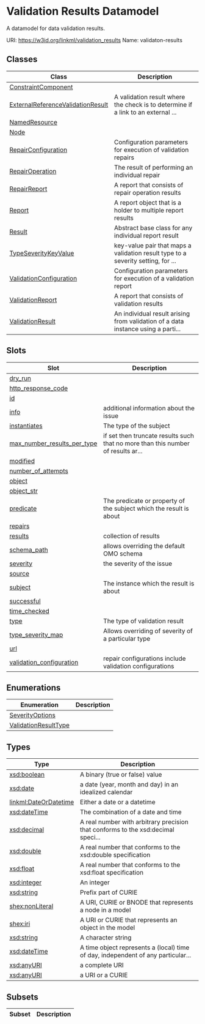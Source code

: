 # Validation Results Datamodel

A datamodel for data validation results.

URI: https://w3id.org/linkml/validation_results
Name: validaton-results



## Classes

| Class | Description |
| --- | --- |
| [ConstraintComponent](ConstraintComponent.md) |  |
| [ExternalReferenceValidationResult](ExternalReferenceValidationResult.md) | A validation result where the check is to determine if a link to an external ... |
| [NamedResource](NamedResource.md) |  |
| [Node](Node.md) |  |
| [RepairConfiguration](RepairConfiguration.md) | Configuration parameters for execution of validation repairs |
| [RepairOperation](RepairOperation.md) | The result of performing an individual repair |
| [RepairReport](RepairReport.md) | A report that consists of repair operation results |
| [Report](Report.md) | A report object that is a holder to multiple report results |
| [Result](Result.md) | Abstract base class for any individual report result |
| [TypeSeverityKeyValue](TypeSeverityKeyValue.md) | key-value pair that maps a validation result type to a severity setting, for ... |
| [ValidationConfiguration](ValidationConfiguration.md) | Configuration parameters for execution of a validation report |
| [ValidationReport](ValidationReport.md) | A report that consists of validation results |
| [ValidationResult](ValidationResult.md) | An individual result arising from validation of a data instance using a parti... |


## Slots

| Slot | Description |
| --- | --- |
| [dry_run](dry_run.md) |  |
| [http_response_code](http_response_code.md) |  |
| [id](id.md) |  |
| [info](info.md) | additional information about the issue |
| [instantiates](instantiates.md) | The type of the subject |
| [max_number_results_per_type](max_number_results_per_type.md) | if set then truncate results such that no more than this number of results ar... |
| [modified](modified.md) |  |
| [number_of_attempts](number_of_attempts.md) |  |
| [object](object.md) |  |
| [object_str](object_str.md) |  |
| [predicate](predicate.md) | The predicate or property of the subject which the result is about |
| [repairs](repairs.md) |  |
| [results](results.md) | collection of results |
| [schema_path](schema_path.md) | allows overriding the default OMO schema |
| [severity](severity.md) | the severity of the issue |
| [source](source.md) |  |
| [subject](subject.md) | The instance which the result is about |
| [successful](successful.md) |  |
| [time_checked](time_checked.md) |  |
| [type](type.md) | The type of validation result |
| [type_severity_map](type_severity_map.md) | Allows overriding of severity of a particular type |
| [url](url.md) |  |
| [validation_configuration](validation_configuration.md) | repair configurations include validation configurations |


## Enumerations

| Enumeration | Description |
| --- | --- |
| [SeverityOptions](SeverityOptions.md) |  |
| [ValidationResultType](ValidationResultType.md) |  |


## Types

| Type | Description |
| --- | --- |
| [xsd:boolean](http://www.w3.org/2001/XMLSchema#boolean) | A binary (true or false) value |
| [xsd:date](http://www.w3.org/2001/XMLSchema#date) | a date (year, month and day) in an idealized calendar |
| [linkml:DateOrDatetime](https://w3id.org/linkml/DateOrDatetime) | Either a date or a datetime |
| [xsd:dateTime](http://www.w3.org/2001/XMLSchema#dateTime) | The combination of a date and time |
| [xsd:decimal](http://www.w3.org/2001/XMLSchema#decimal) | A real number with arbitrary precision that conforms to the xsd:decimal speci... |
| [xsd:double](http://www.w3.org/2001/XMLSchema#double) | A real number that conforms to the xsd:double specification |
| [xsd:float](http://www.w3.org/2001/XMLSchema#float) | A real number that conforms to the xsd:float specification |
| [xsd:integer](http://www.w3.org/2001/XMLSchema#integer) | An integer |
| [xsd:string](http://www.w3.org/2001/XMLSchema#string) | Prefix part of CURIE |
| [shex:nonLiteral](shex:nonLiteral) | A URI, CURIE or BNODE that represents a node in a model |
| [shex:iri](shex:iri) | A URI or CURIE that represents an object in the model |
| [xsd:string](http://www.w3.org/2001/XMLSchema#string) | A character string |
| [xsd:dateTime](http://www.w3.org/2001/XMLSchema#dateTime) | A time object represents a (local) time of day, independent of any particular... |
| [xsd:anyURI](http://www.w3.org/2001/XMLSchema#anyURI) | a complete URI |
| [xsd:anyURI](http://www.w3.org/2001/XMLSchema#anyURI) | a URI or a CURIE |


## Subsets

| Subset | Description |
| --- | --- |
